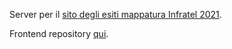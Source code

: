 Server per il [sito degli esiti mappatura Infratel 2021](https://theedoran.github.io/mappatura2021/).

Frontend repository [qui](https://github.com/theedoran/mappatura2021).
